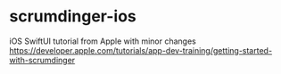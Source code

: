 # scrumdinger-ios

iOS SwiftUI tutorial from Apple with minor changes
https://developer.apple.com/tutorials/app-dev-training/getting-started-with-scrumdinger
